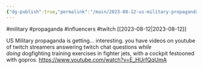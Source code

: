 ```yaml
---
{"dg-publish":true,"permalink":"/main/2023-08-12-us-military-propaganda-is-getting-influencer-interesting/","noteIcon":""}
---
```


#military #propaganda #influencers #twitch
[[2023-08-12\|2023-08-12]]

US Military propaganda is getting... interesting.  you have videos on youtube of twitch streamers answering twitch chat questions _while doing_ dogfighting training exercises in fighter jets, with a cockpit festooned with gopros.
https://www.youtube.com/watch?v=E_HUrfQqUmA
